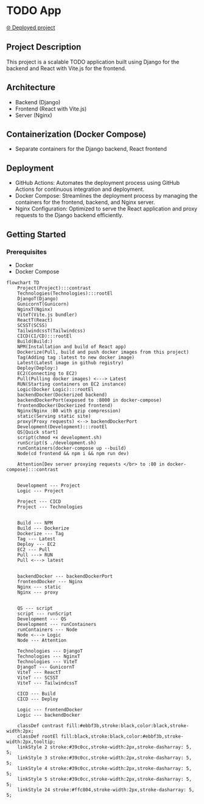 # TODO App
<a href="${{ secrets.PUBLIC_IPV4_DNS }}">🌐 Deployed project</a>
## Project Description
This project is a scalable TODO application built using Django for the backend and React with Vite.js for the frontend.

## Architecture
- Backend (Django)
- Frontend (React with Vite.js)
- Server (Nginx)

## Containerization (Docker Compose)
- Separate containers for the Django backend, React frontend

## Deployment
- GitHub Actions: Automates the deployment process using GitHub Actions for continuous integration and deployment.
- Docker Compose: Streamlines the deployment process by managing the containers for the frontend, backend, and Nginx server.
- Nginx Configuration: Optimized to serve the React application and proxy requests to the Django backend efficiently.

## Getting Started
### Prerequisites
- Docker
- Docker Compose
```mermaid
flowchart TD
    Project(Project):::contrast
    Technologies(Technologies):::rootEl
    DjangoT(Django)
    GunicornT(Gunicorn)
    NginxT(Nginx)
    ViteT(Vite.js bundler)
    ReactT(React)
    SCSST(SCSS)
    TailwindcssT(Tailwindcss)
    CICD(CI/CD):::rootEl
    Build(Build:)
    NPM(Installation and build of React app)
    Dockerize(Pull, build and push docker images from this project)
    Tag(Adding tag :latest to new docker image)
    Latest(Latest image in github registry)
    Deploy(Deploy:)
    EC2(Connecting to EC2)
    Pull(Pulling docker images) <---> Latest
    RUN(Starting containers on EC2 instance)
    Logic(Docker Logic):::rootEl
    backendDocker(Dockerized backend)
    backendDockerPort(exposed to :8000 in docker-compose)
    frontendDocker(Dockerized frontend)
    Nginx(Nginx :80 with gzip compression)
    static(Serving static site)
    proxy(Proxy requests) <--> backendDockerPort
    Development(Development):::rootEl
    QS[Quick start]
    script(chmod +x development.sh)
    runScript($ ./development.sh)
    runContainers(docker-compose up --build)
    Node(cd frontend && npm i && npm run dev)

    Attention[Dev server proxying requests </br> to :80 in docker-compose]:::contrast


    Development --- Project
    Logic --- Project

    Project --- CICD
    Project --- Technologies


    Build --- NPM
    Build --- Dockerize
    Dockerize --- Tag
    Tag --- Latest
    Deploy --- EC2
    EC2 --- Pull
    Pull ---> RUN
    Pull <---> latest


    backendDocker --- backendDockerPort
    frontendDocker --- Nginx
    Nginx --- static
    Nginx --- proxy


    QS --- script
    script --- runScript
    Development --- QS
    Development --- runContainers
    runContainers --- Node
    Node <---> Logic
    Node --- Attention

    Technologies --- DjangoT
    Technologies --- NginxT
    Technologies --- ViteT
    DjangoT --- GunicornT
    ViteT --- ReactT
    ViteT --- SCSST
    ViteT --- TailwindcssT

    CICD --- Build
    CICD --- Deploy

    Logic --- frontendDocker
    Logic --- backendDocker

    classDef contrast fill:#ebbf3b,stroke:black,color:black,stroke-width:2px;
    classDef rootEl fill:black,stroke:black,color:#ebbf3b,stroke-width:2px,tooltip;
    linkStyle 2 stroke:#39c0cc,stroke-width:2px,stroke-dasharray: 5, 5;
    linkStyle 3 stroke:#39c0cc,stroke-width:2px,stroke-dasharray: 5, 5;
    linkStyle 4 stroke:#39c0cc,stroke-width:2px,stroke-dasharray: 5, 5;
    linkStyle 5 stroke:#39c0cc,stroke-width:2px,stroke-dasharray: 5, 5;
    linkStyle 24 stroke:#ffc804,stroke-width:2px,stroke-dasharray: 5, 5;
```